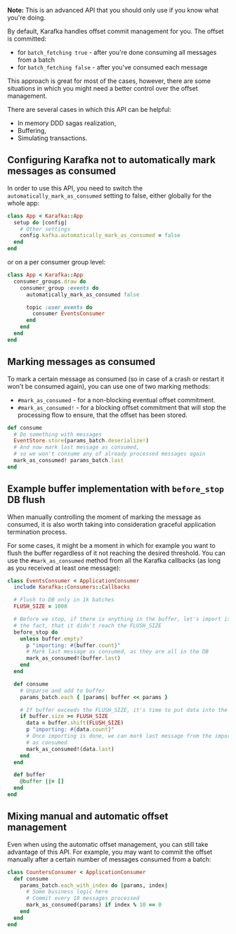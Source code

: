 **Note:** This is an advanced API that you should only use if you know what you're doing.

By default, Karafka handles offset commit management for you. The offset is committed:
-  for ```batch_fetching true``` - after you're done consuming all messages from a batch
-  for ```batch_fetching false``` - after you've consumed each message

This approach is great for most of the cases, however, there are some situations in which you might need a better control over the offset management.

There are several cases in which this API can be helpful:

- In memory DDD sagas realization,
- Buffering,
- Simulating transactions.

## Configuring Karafka not to automatically mark messages as consumed

In order to use this API, you need to switch the ```automatically_mark_as_consumed``` setting to false, either globally for the whole app:

```ruby
class App < Karafka::App
  setup do |config|
    # Other settings
    config.kafka.automatically_mark_as_consumed = false
  end
end
```

or on a per consumer group level:

```ruby
class App < Karafka::App
  consumer_groups.draw do
    consumer_group :events do
      automatically_mark_as_consumed false

      topic :user_events do
        consumer EventsConsumer
      end
    end
  end
end
```
## Marking messages as consumed

To mark a certain message as consumed (so in case of a crash or restart it won't be consumed again), you can use one of two marking methods:

- ```#mark_as_consumed``` - for a non-blocking eventual offset commitment.
- ```#mark_as_consumed!``` - for a blocking offset commitment that will stop the processing flow to ensure, that the offset has been stored.

```ruby
def consume
  # Do something with messages
  EventStore.store(params_batch.deserialize!)
  # And now mark last message as consumed,
  # so we won't consume any of already processed messages again
  mark_as_consumed! params_batch.last
end
```

## Example buffer implementation with ```before_stop``` DB flush

When manually controlling the moment of marking the message as consumed, it is also worth taking into consideration graceful application termination process.

For some cases, it might be a moment in which for example you want to flush the buffer regardless of it not reaching the desired threshold. You can use the ```#mark_as_consumed``` method from all the Karafka callbacks (as long as you received at least one message):

```ruby
class EventsConsumer < ApplicationConsumer
  include Karafka::Consumers::Callbacks

  # Flush to DB only in 1k batches
  FLUSH_SIZE = 1000

  # Before we stop, if there is anything in the buffer, let's import it despite
  # the fact, that it didn't reach the FLUSH_SIZE
  before_stop do
    unless buffer.empty?
      p "importing: #{buffer.count}"
      # Mark last message as consumed, as they are all in the DB
      mark_as_consumed!(buffer.last)
    end
  end

  def consume
    # Unparse and add to buffer
    params_batch.each { |params| buffer << params }

    # If buffer exceeds the FLUSH_SIZE, it's time to put data into the DB
    if buffer.size >= FLUSH_SIZE
      data = buffer.shift(FLUSH_SIZE)
      p "importing: #{data.count}"
      # Once importing is done, we can mark last message from the imported set
      # as consumed
      mark_as_consumed!(data.last)
    end
  end

  def buffer
    @buffer ||= []
  end
end
```

## Mixing manual and automatic offset management

Even when using the automatic offset management, you can still take advantage of this API. For example, you may want to commit the offset manually after a certain number of messages consumed from a batch:

```ruby
class CountersConsumer < ApplicationConsumer
  def consume
    params_batch.each_with_index do |params, index|
      # Some business logic here
      # Commit every 10 messages processed
      mark_as_consumed(params) if index % 10 == 0
    end
  end
end
```
